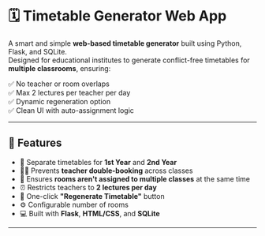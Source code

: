 # 🗓️ Timetable Generator Web App

A smart and simple **web-based timetable generator** built using Python, Flask, and SQLite.  
Designed for educational institutes to generate conflict-free timetables for **multiple classrooms**, ensuring:

✅ No teacher or room overlaps  
✅ Max 2 lectures per teacher per day  
✅ Dynamic regeneration option  
✅ Clean UI with auto-assignment logic

---

## 🚀 Features

- 📘 Separate timetables for **1st Year** and **2nd Year**
- 👩‍🏫 Prevents **teacher double-booking** across classes
- 🏫 Ensures **rooms aren't assigned to multiple classes** at the same time
- ⏰ Restricts teachers to **2 lectures per day**
- 🔁 One-click **"Regenerate Timetable"** button
- ⚙️ Configurable number of rooms
- 💻 Built with **Flask**, **HTML/CSS**, and **SQLite**

---

